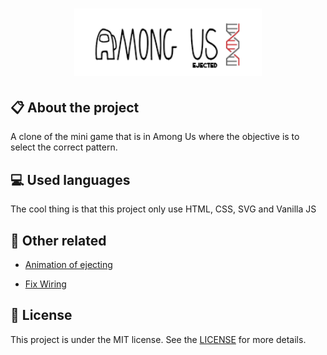 
<h1 align="center">
    <img src="./images/logo-repo-among.png" alt="Among Us Clone Game by Jhony Walker" width="300px" />
</h1>

## :clipboard: About the project

A clone of the mini game that is in Among Us where the objective is to select the correct pattern.

## :computer: Used languages

The cool thing is that this project only use HTML, CSS, SVG and Vanilla JS

## :floppy_disk: Other related

- [Animation of ejecting](https://github.com/JhonyWalker-pixel/among-us-ejected)

- [Fix Wiring](https://github.com/JhonyWalker-pixel/fix-wiring-among-us)

## :book: License

This project is under the MIT license. See the [LICENSE](LICENSE.md) for more details.
